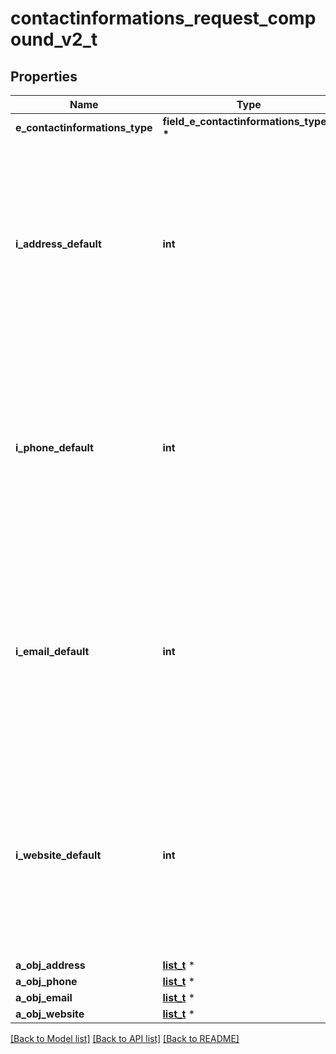 # contactinformations_request_compound_v2_t

## Properties
Name | Type | Description | Notes
------------ | ------------- | ------------- | -------------
**e_contactinformations_type** | **field_e_contactinformations_type_t \*** |  | 
**i_address_default** | **int** | The index in the a_objAddress array (zero based index) representing the Address object that should become the default one.  You can leave the value to 0 if the array is empty. | 
**i_phone_default** | **int** | The index in the a_objPhone array (zero based index) representing the Phone object that should become the default one.  You can leave the value to 0 if the array is empty. | 
**i_email_default** | **int** | The index in the a_objEmail array (zero based index) representing the Email object that should become the default one.  You can leave the value to 0 if the array is empty. | 
**i_website_default** | **int** | The index in the a_objWebsite array (zero based index) representing the Website object that should become the default one.  You can leave the value to 0 if the array is empty. | 
**a_obj_address** | [**list_t**](address_request_compound.md) \* |  | 
**a_obj_phone** | [**list_t**](phone_request_compound.md) \* |  | 
**a_obj_email** | [**list_t**](email_request_compound.md) \* |  | 
**a_obj_website** | [**list_t**](website_request_compound.md) \* |  | 

[[Back to Model list]](../README.md#documentation-for-models) [[Back to API list]](../README.md#documentation-for-api-endpoints) [[Back to README]](../README.md)


